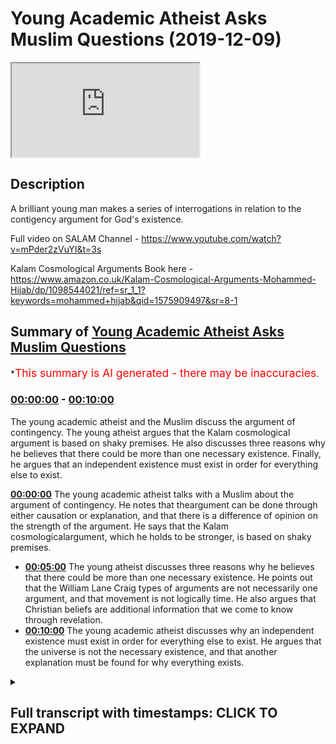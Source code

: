 # Young Academic Atheist Asks Muslim Questions (2019-12-09)

<iframe loading='lazy' src='https://www.youtube.com/embed/dFg443_BlQ8'></iframe>

## Description

A brilliant young man makes a series of interrogations in relation to the contigency argument for God's existence.

Full video on SALAM Channel - https://www.youtube.com/watch?v=mPder2zVuYI&t=3s

Kalam Cosmological Arguments Book here - https://www.amazon.co.uk/Kalam-Cosmological-Arguments-Mohammed-Hijab/dp/1098544021/ref=sr_1_1?keywords=mohammed+hijab&qid=1575909497&sr=8-1

## Summary of [Young Academic Atheist Asks Muslim Questions](https://www.youtube.com/watch?v=dFg443_BlQ8)


*<span style="color:red; font-size:125%">This summary is AI generated - there may be inaccuracies</span>.

### [00:00:00](https://www.youtube.com/watch?v=dFg443_BlQ8&t=0) - [00:10:00](https://www.youtube.com/watch?v=dFg443_BlQ8&t=600)

The young academic atheist and the Muslim discuss the argument of contingency. The young atheist argues that the Kalam cosmological argument is based on shaky premises. He also discusses three reasons why he believes that there could be more than one necessary existence. Finally, he argues that an independent existence must exist in order for everything else to exist.

**[00:00:00](https://www.youtube.com/watch?v=dFg443_BlQ8&t=0)** The young academic atheist talks with a Muslim about the argument of contingency. He notes that theargument can be done through either causation or explanation, and that there is a difference of opinion on the strength of the argument. He says that the Kalam cosmologicalargument, which he holds to be stronger, is based on shaky premises.
* **[00:05:00](https://www.youtube.com/watch?v=dFg443_BlQ8&t=300)** The young atheist discusses three reasons why he believes that there could be more than one necessary existence. He points out that the William Lane Craig types of arguments are not necessarily one argument, and that movement is not logically time. He also argues that Christian beliefs are additional information that we come to know through revelation.
* **[00:10:00](https://www.youtube.com/watch?v=dFg443_BlQ8&t=600)** The young academic atheist discusses why an independent existence must exist in order for everything else to exist. He argues that the universe is not the necessary existence, and that another explanation must be found for why everything exists.

<details><summary><h2>Full transcript with timestamps: CLICK TO EXPAND</h2></summary>

[0:00:08](https://youtu.be/dFg443_BlQ8?t=8) salamualikum' when I met you I better  
[0:00:09](https://youtu.be/dFg443_BlQ8?t=9) care to pose this isn't dear friends  
[0:00:11](https://youtu.be/dFg443_BlQ8?t=11) online EFT we have Jacob handsome man  
[0:00:14](https://youtu.be/dFg443_BlQ8?t=14) charismatic his defense is impregnable  
[0:00:18](https://youtu.be/dFg443_BlQ8?t=18) on my right we have a boy jockey so we  
[0:00:24](https://youtu.be/dFg443_BlQ8?t=24) have my mini jab and Paulo Jacob Jacob  
[0:00:26](https://youtu.be/dFg443_BlQ8?t=26) are smoking some couple of weeks ago  
[0:00:27](https://youtu.be/dFg443_BlQ8?t=27) about contingency and he just wants to  
[0:00:29](https://youtu.be/dFg443_BlQ8?t=29) ask me some questions I'm gonna be back  
[0:00:36](https://youtu.be/dFg443_BlQ8?t=36) I'll give it to him I'll give it to him  
[0:00:43](https://youtu.be/dFg443_BlQ8?t=43) so can you introduce yourself tell me  
[0:00:46](https://youtu.be/dFg443_BlQ8?t=46) what who you are what you support what  
[0:00:48](https://youtu.be/dFg443_BlQ8?t=48) your background is and why you wanted to  
[0:00:50](https://youtu.be/dFg443_BlQ8?t=50) talk to me I've been wanting to meet a  
[0:01:02](https://youtu.be/dFg443_BlQ8?t=62) little bit of a fan boy and I disagree  
[0:01:05](https://youtu.be/dFg443_BlQ8?t=65) with pretty much everything he says but  
[0:01:06](https://youtu.be/dFg443_BlQ8?t=66) in terms of a sort of intellectually  
[0:01:08](https://youtu.be/dFg443_BlQ8?t=68) debating type fella he's a bit of a bit  
[0:01:12](https://youtu.be/dFg443_BlQ8?t=72) of a hero of mine especially after  
[0:01:13](https://youtu.be/dFg443_BlQ8?t=73) watching to be honest I don't fit cosmic  
[0:01:15](https://youtu.be/dFg443_BlQ8?t=75) skeptic corazon in that the paper  
[0:01:17](https://youtu.be/dFg443_BlQ8?t=77) reviews to be honest with general  
[0:01:22](https://youtu.be/dFg443_BlQ8?t=82) non-believer libertarian nationalist  
[0:01:25](https://youtu.be/dFg443_BlQ8?t=85) type as well but against against anyone  
[0:01:32](https://youtu.be/dFg443_BlQ8?t=92) who's to support violence well i think i  
[0:01:34](https://youtu.be/dFg443_BlQ8?t=94) find that i reconcile I love Tommy very  
[0:01:37](https://youtu.be/dFg443_BlQ8?t=97) easily although he's a violent person  
[0:01:38](https://youtu.be/dFg443_BlQ8?t=98) nothing yet he made some mistakes in his  
[0:01:40](https://youtu.be/dFg443_BlQ8?t=100) past but I think he's a very good man I  
[0:01:41](https://youtu.be/dFg443_BlQ8?t=101) think he's fighting for England as I do  
[0:01:44](https://youtu.be/dFg443_BlQ8?t=104) for a lot of someone who's described me  
[0:01:49](https://youtu.be/dFg443_BlQ8?t=109) as a hero and Tim Robinson is a urinal  
[0:01:51](https://youtu.be/dFg443_BlQ8?t=111) is a very possible in very different  
[0:01:54](https://youtu.be/dFg443_BlQ8?t=114) whoa all right so you said you read my  
[0:01:57](https://youtu.be/dFg443_BlQ8?t=117) book  
[0:01:57](https://youtu.be/dFg443_BlQ8?t=117) I wanna come inside so what kind of  
[0:02:00](https://youtu.be/dFg443_BlQ8?t=120) we'll talk about Kalam cosmological  
[0:02:02](https://youtu.be/dFg443_BlQ8?t=122) arguments well I'll make the kind of  
[0:02:04](https://youtu.be/dFg443_BlQ8?t=124) what's referred to as the argument of  
[0:02:06](https://youtu.be/dFg443_BlQ8?t=126) contingency yeah - yeah  
[0:02:08](https://youtu.be/dFg443_BlQ8?t=128) what Leibniz is who kind of he's my main  
[0:02:11](https://youtu.be/dFg443_BlQ8?t=131) proponent now yeah well Aristotle had  
[0:02:14](https://youtu.be/dFg443_BlQ8?t=134) his own version right the Greeks had  
[0:02:16](https://youtu.be/dFg443_BlQ8?t=136) their own version yet the Arabs and then  
[0:02:18](https://youtu.be/dFg443_BlQ8?t=138) the Enlightenment all right so what were  
[0:02:21](https://youtu.be/dFg443_BlQ8?t=141) your thoughts on the argument can you  
[0:02:23](https://youtu.be/dFg443_BlQ8?t=143) summarize what you understand from okay  
[0:02:25](https://youtu.be/dFg443_BlQ8?t=145) so as I understand it thank you it's  
[0:02:27](https://youtu.be/dFg443_BlQ8?t=147) sort of it's basically Aquinas its Third  
[0:02:29](https://youtu.be/dFg443_BlQ8?t=149) Way isn't it he's I think it's his third  
[0:02:31](https://youtu.be/dFg443_BlQ8?t=151) way he says he he says I think yeah and  
[0:02:33](https://youtu.be/dFg443_BlQ8?t=153) I'm glad that sort of adapted it from  
[0:02:34](https://youtu.be/dFg443_BlQ8?t=154) him he says there are contingent things  
[0:02:36](https://youtu.be/dFg443_BlQ8?t=156) or possible existences in this world and  
[0:02:39](https://youtu.be/dFg443_BlQ8?t=159) obviously everything needs to have some  
[0:02:42](https://youtu.be/dFg443_BlQ8?t=162) sort of cause otherwise it wouldn't be  
[0:02:43](https://youtu.be/dFg443_BlQ8?t=163) contingent and this must be basically a  
[0:02:46](https://youtu.be/dFg443_BlQ8?t=166) chain of causality terminating in a  
[0:02:48](https://youtu.be/dFg443_BlQ8?t=168) necessary being and we the Christian or  
[0:02:50](https://youtu.be/dFg443_BlQ8?t=170) the Muslim cause that being God correct  
[0:02:53](https://youtu.be/dFg443_BlQ8?t=173) me nervous yes you're right some extent  
[0:02:56](https://youtu.be/dFg443_BlQ8?t=176) there are two ways there's two ways of  
[0:02:57](https://youtu.be/dFg443_BlQ8?t=177) doing contingency right one of them is  
[0:03:01](https://youtu.be/dFg443_BlQ8?t=181) through causality and the other one is  
[0:03:02](https://youtu.be/dFg443_BlQ8?t=182) through explanation that's traditionally  
[0:03:05](https://youtu.be/dFg443_BlQ8?t=185) so in other words there the contingency  
[0:03:07](https://youtu.be/dFg443_BlQ8?t=187) argument or what I think I think it is a  
[0:03:11](https://youtu.be/dFg443_BlQ8?t=191) Kalam cosmological argument as well yeah  
[0:03:13](https://youtu.be/dFg443_BlQ8?t=193) I disagree with that yeah there's a  
[0:03:15](https://youtu.be/dFg443_BlQ8?t=195) difference of opinion on either way it  
[0:03:18](https://youtu.be/dFg443_BlQ8?t=198) can either be done from close ality or  
[0:03:20](https://youtu.be/dFg443_BlQ8?t=200) it can be done through a explanation it  
[0:03:23](https://youtu.be/dFg443_BlQ8?t=203) doesn't need causation right but yeah  
[0:03:26](https://youtu.be/dFg443_BlQ8?t=206) you could go through that way and say  
[0:03:28](https://youtu.be/dFg443_BlQ8?t=208) okay well if you believe in there's an  
[0:03:30](https://youtu.be/dFg443_BlQ8?t=210) effect  
[0:03:31](https://youtu.be/dFg443_BlQ8?t=211) a priori as well as cosmologically like  
[0:03:35](https://youtu.be/dFg443_BlQ8?t=215) in other words things in the  
[0:03:37](https://youtu.be/dFg443_BlQ8?t=217) cosmological environment which are  
[0:03:39](https://youtu.be/dFg443_BlQ8?t=219) affected by something have a course a  
[0:03:42](https://youtu.be/dFg443_BlQ8?t=222) phenomena which has something that  
[0:03:45](https://youtu.be/dFg443_BlQ8?t=225) brought rise to it which is the textbook  
[0:03:48](https://youtu.be/dFg443_BlQ8?t=228) definition of the course hi basically  
[0:03:53](https://youtu.be/dFg443_BlQ8?t=233) has a course that phenomena has a cause  
[0:03:55](https://youtu.be/dFg443_BlQ8?t=235) if you believe in that a priori or if  
[0:03:58](https://youtu.be/dFg443_BlQ8?t=238) you believe in that even from a  
[0:03:59](https://youtu.be/dFg443_BlQ8?t=239) cosmological perspective you could argue  
[0:04:01](https://youtu.be/dFg443_BlQ8?t=241) that well then they have to have a first  
[0:04:04](https://youtu.be/dFg443_BlQ8?t=244) cause or whatever right but that's not  
[0:04:06](https://youtu.be/dFg443_BlQ8?t=246) the only way of doing contingency so you  
[0:04:08](https://youtu.be/dFg443_BlQ8?t=248) can do it through dependents as well  
[0:04:12](https://youtu.be/dFg443_BlQ8?t=252) yeah yeah so what what do you think  
[0:04:15](https://youtu.be/dFg443_BlQ8?t=255) about their argument about the  
[0:04:17](https://youtu.be/dFg443_BlQ8?t=257) dependency one yeah yeah so I separate  
[0:04:20](https://youtu.be/dFg443_BlQ8?t=260) that by the way from the clan the kalam  
[0:04:22](https://youtu.be/dFg443_BlQ8?t=262) I hold to be the sort of traditional one  
[0:04:23](https://youtu.be/dFg443_BlQ8?t=263) the Craig popularized the sort of you  
[0:04:26](https://youtu.be/dFg443_BlQ8?t=266) whatever it begins to exist as cause  
[0:04:28](https://youtu.be/dFg443_BlQ8?t=268) universe began to exist therefore  
[0:04:29](https://youtu.be/dFg443_BlQ8?t=269) therefore God basically and then the  
[0:04:31](https://youtu.be/dFg443_BlQ8?t=271) contingency one I think I think it's  
[0:04:34](https://youtu.be/dFg443_BlQ8?t=274) stronger to be honest of you I mean the  
[0:04:35](https://youtu.be/dFg443_BlQ8?t=275) Kalam really is on shaky ground on both  
[0:04:38](https://youtu.be/dFg443_BlQ8?t=278) its premises but the contingency one is  
[0:04:39](https://youtu.be/dFg443_BlQ8?t=279) more it's much more impressive because  
[0:04:41](https://youtu.be/dFg443_BlQ8?t=281) at face value it does seem as if okay  
[0:04:44](https://youtu.be/dFg443_BlQ8?t=284) you know an infinite regression seems  
[0:04:46](https://youtu.be/dFg443_BlQ8?t=286) incompatible with everything that we  
[0:04:48](https://youtu.be/dFg443_BlQ8?t=288) understand about the world and so it  
[0:04:51](https://youtu.be/dFg443_BlQ8?t=291) sort of it seems very reasonable to say  
[0:04:53](https://youtu.be/dFg443_BlQ8?t=293) yes this this must terminate somewhere  
[0:04:55](https://youtu.be/dFg443_BlQ8?t=295) in necessity I think it's a bit of a  
[0:04:58](https://youtu.be/dFg443_BlQ8?t=298) leap that they then call that God so  
[0:05:00](https://youtu.be/dFg443_BlQ8?t=300) people like David Toombs said no why  
[0:05:01](https://youtu.be/dFg443_BlQ8?t=301) can't it be I think I was using the  
[0:05:03](https://youtu.be/dFg443_BlQ8?t=303) persona of Cleon theis he said like  
[0:05:05](https://youtu.be/dFg443_BlQ8?t=305) although he said he says first to his  
[0:05:09](https://youtu.be/dFg443_BlQ8?t=309) debate he says first first of all you  
[0:05:12](https://youtu.be/dFg443_BlQ8?t=312) know you're assuming that there is  
[0:05:13](https://youtu.be/dFg443_BlQ8?t=313) something necessary being a no hehe t he  
[0:05:15](https://youtu.be/dFg443_BlQ8?t=315) doubts whether you can even use the term  
[0:05:17](https://youtu.be/dFg443_BlQ8?t=317) necessary with us having any coherent  
[0:05:19](https://youtu.be/dFg443_BlQ8?t=319) meaning and then he says okay suppose  
[0:05:21](https://youtu.be/dFg443_BlQ8?t=321) suppose there is he says why can't this  
[0:05:24](https://youtu.be/dFg443_BlQ8?t=324) just be the totality of the universe and  
[0:05:26](https://youtu.be/dFg443_BlQ8?t=326) then so for me there's several issues  
[0:05:28](https://youtu.be/dFg443_BlQ8?t=328) with it it says for one if there is  
[0:05:30](https://youtu.be/dFg443_BlQ8?t=330) something necessary okay it could just  
[0:05:32](https://youtu.be/dFg443_BlQ8?t=332) be the totality of all that exists I  
[0:05:34](https://youtu.be/dFg443_BlQ8?t=334) realize there's problems with analyst  
[0:05:35](https://youtu.be/dFg443_BlQ8?t=335) per implanted pattern argument you make  
[0:05:37](https://youtu.be/dFg443_BlQ8?t=337) one could simply be that there that  
[0:05:40](https://youtu.be/dFg443_BlQ8?t=340) there are just contingent things okay  
[0:05:42](https://youtu.be/dFg443_BlQ8?t=342) and it doesn't seem like sort of logical  
[0:05:45](https://youtu.be/dFg443_BlQ8?t=345) you know 100% that there must be  
[0:05:46](https://youtu.be/dFg443_BlQ8?t=346) something necessary see well I say these  
[0:05:51](https://youtu.be/dFg443_BlQ8?t=351) are the two main the other problem is  
[0:05:52](https://youtu.be/dFg443_BlQ8?t=352) from an objective is going to be right  
[0:05:54](https://youtu.be/dFg443_BlQ8?t=354) we might say you know necessary could is  
[0:05:57](https://youtu.be/dFg443_BlQ8?t=357) anything that you you couldn't conceive  
[0:06:00](https://youtu.be/dFg443_BlQ8?t=360) like you couldn't conceive otherwise  
[0:06:02](https://youtu.be/dFg443_BlQ8?t=362) like some people say no the planet  
[0:06:05](https://youtu.be/dFg443_BlQ8?t=365) Jupiter is actually necessary and you  
[0:06:07](https://youtu.be/dFg443_BlQ8?t=367) might say are you can conceive of a  
[0:06:09](https://youtu.be/dFg443_BlQ8?t=369) planet Jupiter not being there I can you  
[0:06:11](https://youtu.be/dFg443_BlQ8?t=371) really is impossible to I'm not sure if  
[0:06:14](https://youtu.be/dFg443_BlQ8?t=374) you can conceive of a universe in which  
[0:06:15](https://youtu.be/dFg443_BlQ8?t=375) there are things that are not there  
[0:06:17](https://youtu.be/dFg443_BlQ8?t=377) which leads me to believe maybe there  
[0:06:19](https://youtu.be/dFg443_BlQ8?t=379) are more than one necessary existences  
[0:06:22](https://youtu.be/dFg443_BlQ8?t=382) so that's about three arguments in one  
[0:06:24](https://youtu.be/dFg443_BlQ8?t=384) all right so the first thing you  
[0:06:26](https://youtu.be/dFg443_BlQ8?t=386) mentioned was that the first thing you  
[0:06:28](https://youtu.be/dFg443_BlQ8?t=388) mentioned was the the William Lane Craig  
[0:06:30](https://youtu.be/dFg443_BlQ8?t=390) types of modes both he wrote a book in  
[0:06:32](https://youtu.be/dFg443_BlQ8?t=392) 79 called Kalam cosmological argument  
[0:06:34](https://youtu.be/dFg443_BlQ8?t=394) why would he still Carolyn because words  
[0:06:36](https://youtu.be/dFg443_BlQ8?t=396) go give us so with that the reason why I  
[0:06:39](https://youtu.be/dFg443_BlQ8?t=399) called it that is to show that this is  
[0:06:41](https://youtu.be/dFg443_BlQ8?t=401) not one argument right they wonder  
[0:06:49](https://youtu.be/dFg443_BlQ8?t=409) William Lane Craig focuses on is the has  
[0:06:52](https://youtu.be/dFg443_BlQ8?t=412) alien was but even as early in his most  
[0:06:55](https://youtu.be/dFg443_BlQ8?t=415) famous book at horrific philosopher  
[0:06:57](https://youtu.be/dFg443_BlQ8?t=417) which is the incoherence of the  
[0:06:59](https://youtu.be/dFg443_BlQ8?t=419) philosophers good even he he postulates  
[0:07:03](https://youtu.be/dFg443_BlQ8?t=423) more than one argument which is so he  
[0:07:06](https://youtu.be/dFg443_BlQ8?t=426) makes an argument from movement which is  
[0:07:07](https://youtu.be/dFg443_BlQ8?t=427) quite similar to you talking about - he  
[0:07:11](https://youtu.be/dFg443_BlQ8?t=431) says look he says that  
[0:07:13](https://youtu.be/dFg443_BlQ8?t=433) for example this is one of his other  
[0:07:15](https://youtu.be/dFg443_BlQ8?t=435) because you talked about one of his  
[0:07:16](https://youtu.be/dFg443_BlQ8?t=436) arguments he mentioned it someone of his  
[0:07:17](https://youtu.be/dFg443_BlQ8?t=437) book he says everything that begins to  
[0:07:19](https://youtu.be/dFg443_BlQ8?t=439) exist has a cause the universe began to  
[0:07:21](https://youtu.be/dFg443_BlQ8?t=441) die l'm by the way the universe is not a  
[0:07:24](https://youtu.be/dFg443_BlQ8?t=444) good translation of what the hell he  
[0:07:25](https://youtu.be/dFg443_BlQ8?t=445) actually said he says the world hasn't  
[0:07:27](https://youtu.be/dFg443_BlQ8?t=447) began to exist not the universe the  
[0:07:30](https://youtu.be/dFg443_BlQ8?t=450) universe is a new term right so he says  
[0:07:32](https://youtu.be/dFg443_BlQ8?t=452) Allah eylem  
[0:07:33](https://youtu.be/dFg443_BlQ8?t=453) or the the world began to exist  
[0:07:35](https://youtu.be/dFg443_BlQ8?t=455) therefore the world hasn't course right  
[0:07:38](https://youtu.be/dFg443_BlQ8?t=458) so it William Lane Craig latched on to  
[0:07:41](https://youtu.be/dFg443_BlQ8?t=461) this he makes all his make if you see  
[0:07:43](https://youtu.be/dFg443_BlQ8?t=463) William Lane Craig argue that's he  
[0:07:45](https://youtu.be/dFg443_BlQ8?t=465) that's like necessarily made that  
[0:07:47](https://youtu.be/dFg443_BlQ8?t=467) argument and more than that argument so  
[0:07:49](https://youtu.be/dFg443_BlQ8?t=469) for example he said look one of his  
[0:07:51](https://youtu.be/dFg443_BlQ8?t=471) arguments I made which is also a  
[0:07:52](https://youtu.be/dFg443_BlQ8?t=472) cosmological argument because a  
[0:07:54](https://youtu.be/dFg443_BlQ8?t=474) cosmological argument is an argument  
[0:07:55](https://youtu.be/dFg443_BlQ8?t=475) that makes reference to the cosmos  
[0:07:58](https://youtu.be/dFg443_BlQ8?t=478) literally to the world around us he said  
[0:08:01](https://youtu.be/dFg443_BlQ8?t=481) look he said that movement is really  
[0:08:04](https://youtu.be/dFg443_BlQ8?t=484) what is its time and movement the time  
[0:08:09](https://youtu.be/dFg443_BlQ8?t=489) has paid he says look he says that if  
[0:08:12](https://youtu.be/dFg443_BlQ8?t=492) you believe in movement he made an  
[0:08:14](https://youtu.be/dFg443_BlQ8?t=494) argument for movement the first mover  
[0:08:15](https://youtu.be/dFg443_BlQ8?t=495) argument which is the same argument as I  
[0:08:17](https://youtu.be/dFg443_BlQ8?t=497) started to say if you believe in time he  
[0:08:19](https://youtu.be/dFg443_BlQ8?t=499) believed in movement so long as there is  
[0:08:21](https://youtu.be/dFg443_BlQ8?t=501) time there is movement and if there is  
[0:08:23](https://youtu.be/dFg443_BlQ8?t=503) and if and if there is movement there  
[0:08:25](https://youtu.be/dFg443_BlQ8?t=505) must be a mover that's another argument  
[0:08:27](https://youtu.be/dFg443_BlQ8?t=507) right so the argument i Rossella made  
[0:08:29](https://youtu.be/dFg443_BlQ8?t=509) the argument has Allah made the argument  
[0:08:32](https://youtu.be/dFg443_BlQ8?t=512) I V Sanders didn't reject the argument  
[0:08:34](https://youtu.be/dFg443_BlQ8?t=514) what Abby said is not about that in his  
[0:08:36](https://youtu.be/dFg443_BlQ8?t=516) book he said look he suggests if you eat  
[0:08:39](https://youtu.be/dFg443_BlQ8?t=519) and this is a good point I'll be son I  
[0:08:41](https://youtu.be/dFg443_BlQ8?t=521) said just because there's a first mover  
[0:08:43](https://youtu.be/dFg443_BlQ8?t=523) it doesn't necessarily  
[0:08:47](https://youtu.be/dFg443_BlQ8?t=527) is the cause of everything that exists  
[0:08:48](https://youtu.be/dFg443_BlQ8?t=528) yes so you can believe in a DA stick  
[0:08:51](https://youtu.be/dFg443_BlQ8?t=531) first mover yeah you can believe in the  
[0:08:53](https://youtu.be/dFg443_BlQ8?t=533) Albert Einstein grab anyway the first  
[0:08:55](https://youtu.be/dFg443_BlQ8?t=535) mover argument may it may give us  
[0:08:58](https://youtu.be/dFg443_BlQ8?t=538) evidence that there were there was in  
[0:09:00](https://youtu.be/dFg443_BlQ8?t=540) fact a first mover or an eternal mover  
[0:09:02](https://youtu.be/dFg443_BlQ8?t=542) however it doesn't give us evidence that  
[0:09:04](https://youtu.be/dFg443_BlQ8?t=544) that move has intelligence without that  
[0:09:06](https://youtu.be/dFg443_BlQ8?t=546) mover is equivalent to make chart from  
[0:09:07](https://youtu.be/dFg443_BlQ8?t=547) the isn't it absolutely yes now all of  
[0:09:10](https://youtu.be/dFg443_BlQ8?t=550) the argument look I'll be frank with you  
[0:09:11](https://youtu.be/dFg443_BlQ8?t=551) the maximum we can prove from a logical  
[0:09:13](https://youtu.be/dFg443_BlQ8?t=553) perspective is deistic really  
[0:09:16](https://youtu.be/dFg443_BlQ8?t=556) yeah if you put a look if you if you  
[0:09:21](https://youtu.be/dFg443_BlQ8?t=561) define theism as a as a personal God  
[0:09:24](https://youtu.be/dFg443_BlQ8?t=564) then you cut there's no real first  
[0:09:27](https://youtu.be/dFg443_BlQ8?t=567) principles you can use to establish them  
[0:09:29](https://youtu.be/dFg443_BlQ8?t=569) here's what we say we say as Muslims is  
[0:09:31](https://youtu.be/dFg443_BlQ8?t=571) that our fundamental foundational  
[0:09:33](https://youtu.be/dFg443_BlQ8?t=573) definition of God doesn't depend  
[0:09:35](https://youtu.be/dFg443_BlQ8?t=575) necessarily on a personal God that's  
[0:09:38](https://youtu.be/dFg443_BlQ8?t=578) additional information that we've got  
[0:09:40](https://youtu.be/dFg443_BlQ8?t=580) Christian yeah  
[0:09:42](https://youtu.be/dFg443_BlQ8?t=582) that's additional information that we  
[0:09:44](https://youtu.be/dFg443_BlQ8?t=584) only come to know it's so facto through  
[0:09:46](https://youtu.be/dFg443_BlQ8?t=586) revelation so look the necessary causes  
[0:09:49](https://youtu.be/dFg443_BlQ8?t=589) this everything in the world is  
[0:09:51](https://youtu.be/dFg443_BlQ8?t=591) dependent whether like this book is  
[0:09:54](https://youtu.be/dFg443_BlQ8?t=594) dependent on the materials oh whatever  
[0:09:56](https://youtu.be/dFg443_BlQ8?t=596) and it goes back and you can't have that  
[0:09:59](https://youtu.be/dFg443_BlQ8?t=599) process not going back to something  
[0:10:00](https://youtu.be/dFg443_BlQ8?t=600) which is necessary in other words  
[0:10:02](https://youtu.be/dFg443_BlQ8?t=602) something which does not depend on  
[0:10:04](https://youtu.be/dFg443_BlQ8?t=604) anything else simply simple as that so  
[0:10:07](https://youtu.be/dFg443_BlQ8?t=607) you have to have an independent to have  
[0:10:08](https://youtu.be/dFg443_BlQ8?t=608) all other dependent things if you want  
[0:10:11](https://youtu.be/dFg443_BlQ8?t=611) to simplify the argument to the lowest  
[0:10:12](https://youtu.be/dFg443_BlQ8?t=612) common multiple you have to have an  
[0:10:14](https://youtu.be/dFg443_BlQ8?t=614) independent to have all other  
[0:10:16](https://youtu.be/dFg443_BlQ8?t=616) dependencies what are the attributes of  
[0:10:19](https://youtu.be/dFg443_BlQ8?t=619) that independent that independent must  
[0:10:21](https://youtu.be/dFg443_BlQ8?t=621) be eternal because it couldn't be  
[0:10:23](https://youtu.be/dFg443_BlQ8?t=623) conceived of any other way at any other  
[0:10:25](https://youtu.be/dFg443_BlQ8?t=625) time so it has to be like that forever  
[0:10:27](https://youtu.be/dFg443_BlQ8?t=627) in the past put a pre-eternal and  
[0:10:30](https://youtu.be/dFg443_BlQ8?t=630) post-eternal it has to be necessary in  
[0:10:32](https://youtu.be/dFg443_BlQ8?t=632) the fact that it can't be conceived of  
[0:10:34](https://youtu.be/dFg443_BlQ8?t=634) any other way and it has to be this has  
[0:10:38](https://youtu.be/dFg443_BlQ8?t=638) to be the reason for everything else  
[0:10:39](https://youtu.be/dFg443_BlQ8?t=639) that exists the ultimate reason so your  
[0:10:42](https://youtu.be/dFg443_BlQ8?t=642) objection that you mentioned about the  
[0:10:44](https://youtu.be/dFg443_BlQ8?t=644) universe being the universe it's not  
[0:10:45](https://youtu.be/dFg443_BlQ8?t=645) actually an objection because all you're  
[0:10:47](https://youtu.be/dFg443_BlQ8?t=647) doing is you're saying that I believe in  
[0:10:49](https://youtu.be/dFg443_BlQ8?t=649) an unnecessary since Canon can be can  
[0:10:52](https://youtu.be/dFg443_BlQ8?t=652) exist what that necessary existence  
[0:10:54](https://youtu.be/dFg443_BlQ8?t=654) could be the universe  
[0:10:56](https://youtu.be/dFg443_BlQ8?t=656) so someone could say okay well so you  
[0:10:58](https://youtu.be/dFg443_BlQ8?t=658) agree with the premise of the argument  
[0:10:59](https://youtu.be/dFg443_BlQ8?t=659) that you just agree with the nature of  
[0:11:01](https://youtu.be/dFg443_BlQ8?t=661) the necessary existence  
[0:11:03](https://youtu.be/dFg443_BlQ8?t=663) so really the postulation which is what  
[0:11:05](https://youtu.be/dFg443_BlQ8?t=665) Bertrand Russell kind of alluded to  
[0:11:07](https://youtu.be/dFg443_BlQ8?t=667) himself and others as well that you know  
[0:11:09](https://youtu.be/dFg443_BlQ8?t=669) the universes is the necessary existence  
[0:11:11](https://youtu.be/dFg443_BlQ8?t=671) is not I think it comes from yes because  
[0:11:15](https://youtu.be/dFg443_BlQ8?t=675) he came before but you the point is that  
[0:11:17](https://youtu.be/dFg443_BlQ8?t=677) if you say that it's not a rejection of  
[0:11:19](https://youtu.be/dFg443_BlQ8?t=679) the argument then you see the point so  
[0:11:22](https://youtu.be/dFg443_BlQ8?t=682) you accept the argument but you just  
[0:11:24](https://youtu.be/dFg443_BlQ8?t=684) have a different nature you have a  
[0:11:25](https://youtu.be/dFg443_BlQ8?t=685) different understanding of what could be  
[0:11:27](https://youtu.be/dFg443_BlQ8?t=687) right yes I wouldn't use the word go out  
[0:11:31](https://youtu.be/dFg443_BlQ8?t=691) the necessary so at this point that's  
[0:11:35](https://youtu.be/dFg443_BlQ8?t=695) not a rejection it's not it's not an  
[0:11:37](https://youtu.be/dFg443_BlQ8?t=697) objection to the argument or a rejection  
[0:11:39](https://youtu.be/dFg443_BlQ8?t=699) of the ugh yeah you agree the argument  
[0:11:41](https://youtu.be/dFg443_BlQ8?t=701) but it's okay it could be the universe  
[0:11:42](https://youtu.be/dFg443_BlQ8?t=702) oh no problem so now we won't rule the  
[0:11:44](https://youtu.be/dFg443_BlQ8?t=704) universe out but for now we'll explain  
[0:11:46](https://youtu.be/dFg443_BlQ8?t=706) why it won't be the universe in a second  
[0:11:48](https://youtu.be/dFg443_BlQ8?t=708) right but for now but let's agree that  
[0:11:50](https://youtu.be/dFg443_BlQ8?t=710) first of all you accept that there must  
[0:11:52](https://youtu.be/dFg443_BlQ8?t=712) be a necessary existence  
</details>